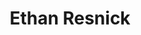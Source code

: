 ---
layout: post
title: Ethan Resnick
school: NYU
major: Major?
image: https://static.squarespace.com/static/50354720c4aa2d2d3150d3d8/t/522faa97e4b0c5d6fd627015/1378855576097/Ethan%20Resnick.png?format=300w
lego: /lib/img/people/lego/ethan.jpg
position: President
positionURL: http://www.techatnyu.org/position
twitter: ethanresnick
email: t@NYU email?
graduate: 2015
weight: 1
---